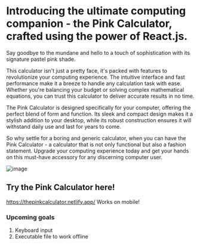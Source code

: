 # Introducing the ultimate computing companion - the Pink Calculator, crafted using the power of React.js. 
Say goodbye to the mundane and hello to a touch of sophistication with its signature pastel pink shade.

This calculator isn't just a pretty face, it's packed with features to revolutionize your computing experience. The intuitive interface and fast performance make it a breeze to handle any calculation task with ease. Whether you're balancing your budget or solving complex mathematical equations, you can trust this calculator to deliver accurate results in no time.

The Pink Calculator is designed specifically for your computer, offering the perfect blend of form and function. Its sleek and compact design makes it a stylish addition to your desktop, while its robust construction ensures it will withstand daily use and last for years to come.

So why settle for a boring and generic calculator, when you can have the Pink Calculator - a calculator that is not only functional but also a fashion statement. Upgrade your computing experience today and get your hands on this must-have accessory for any discerning computer user.

![image](https://user-images.githubusercontent.com/43397999/222931662-736ae8f8-3e37-44d0-83f4-b996a8fe93b5.png)

## Try the Pink Calculator here!
https://thepinkcalculator.netlify.app/
Works on mobile!

### Upcoming goals
1. Keyboard input
2. Executable file to work offline
